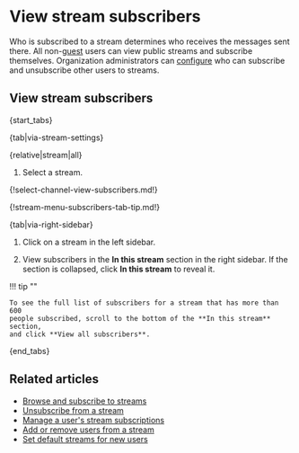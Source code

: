 # View stream subscribers

Who is subscribed to a stream determines who receives the messages sent there.
All non-[guest](/help/guest-users) users can view public streams and subscribe
themselves. Organization administrators can
[configure](/help/configure-who-can-invite-to-streams) who can subscribe and
unsubscribe other users to streams.

## View stream subscribers

{start_tabs}

{tab|via-stream-settings}

{relative|stream|all}

1. Select a stream.

{!select-channel-view-subscribers.md!}

{!stream-menu-subscribers-tab-tip.md!}

{tab|via-right-sidebar}

1. Click on a stream in the left sidebar.

1. View subscribers in the **In this stream** section in the right sidebar. If
   the section is collapsed, click **In this stream** to reveal it.

!!! tip ""

    To see the full list of subscribers for a stream that has more than 600
    people subscribed, scroll to the bottom of the **In this stream** section,
    and click **View all subscribers**.

{end_tabs}

## Related articles

* [Browse and subscribe to streams](/help/browse-and-subscribe-to-streams)
* [Unsubscribe from a stream](/help/unsubscribe-from-a-stream)
* [Manage a user's stream subscriptions](/help/manage-user-stream-subscriptions)
* [Add or remove users from a stream](/help/add-or-remove-users-from-a-stream)
* [Set default streams for new users](/help/set-default-streams-for-new-users)
